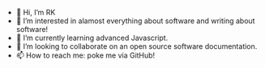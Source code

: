 - 👋 Hi, I’m RK
- 👀 I’m interested in alamost everything about software and writing about software!
- 🌱 I’m currently learning advanced Javascript.
- 💞️ I’m looking to collaborate on an open source software documentation.
- 📫 How to reach me: poke me via GitHub!

<!---
rkmanga/rkmanga is a ✨ special ✨ repository because its `README.md` (this file) appears on your GitHub profile.
You can click the Preview link to take a look at your changes.
--->
